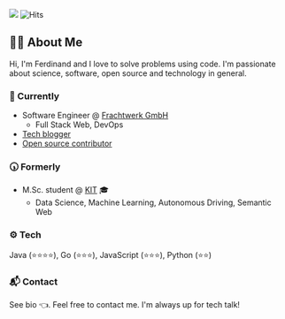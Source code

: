 [![](http://img.shields.io/liberapay/receives/muety.svg?logo=liberapay&style=flat-square)](https://liberapay.com/muety/)
![Hits](https://apps.muetsch.io/hitcount/count/tag.svg?url=https%3A%2F%2Fgithub.com%2Fmuety)

## 👨‍💻 About Me
Hi, I'm Ferdinand and I love to solve problems using code. I'm passionate about science, software, open source and technology in general.

### 📍 Currently
* Software Engineer @ [Frachtwerk GmbH](https://frachtwerk.de)
  * Full Stack Web, DevOps
* [Tech blogger](https://muetsch.io/archives)
* [Open source contributor](https://github.com/muety?tab=repositories)

### 🕠 Formerly
* M.Sc. student @ [KIT](https://kit.edu) 🎓
  * Data Science, Machine Learning, Autonomous Driving, Semantic Web

### ⚙️ Tech
Java (⭐️⭐️⭐️⭐️), Go (⭐️⭐️⭐️), JavaScript (⭐️⭐️⭐️), Python (⭐️⭐️)

### 📬 Contact
See bio 👈. Feel free to contact me. I'm always up for tech talk!
